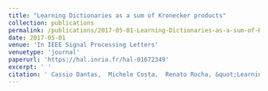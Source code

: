 ```yaml
---
title: "Learning Dictionaries as a sum of Kronecker products"
collection: publications
permalink: /publications/2017-05-01-Learning-Dictionaries-as-a-sum-of-Kronecker-products
date: 2017-05-01
venue: 'In IEEE Signal Processing Letters'
venuetype: 'journal'
paperurl: 'https://hal.inria.fr/hal-01672349'
excerpt: ' '
citation: ' Cassio Dantas,  Michele Costa,  Renato Rocha, &quot;Learning Dictionaries as a sum of Kronecker products.&quot; In IEEE Signal Processing Letters, 2017.'
---
```

